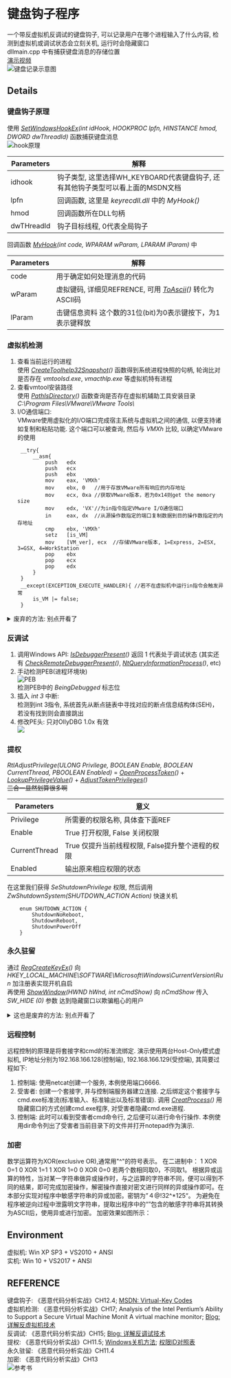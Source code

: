 # 键盘钩子程序
一个带反虚拟机反调试的键盘钩子, 可以记录用户在哪个进程输入了什么内容, 检测到虚拟机或调试状态会立刻关机, 运行时会隐藏窗口  
dllmain.cpp 中有捕获键盘消息的存储位置  
[演示视频](https://github.com/Marsman1996/PoSS/issues/12)  
![键盘记录示意图](./pic/test.png)  

## Details
### 键盘钩子原理
使用 *[SetWindowsHookEx](https://docs.microsoft.com/en-us/windows/desktop/api/winuser/nf-winuser-setwindowshookexa)(int idHook, HOOKPROC lpfn, HINSTANCE hmod, DWORD dwThreadId)* 函数捕获键盘消息  
![hook原理](./pic/hook.PNG)  

| Parameters | 解释                                                                            |
| ---------- | ------------------------------------------------------------------------------- |
| idhook     | 钩子类型, 这里选择WH_KEYBOARD代表键盘钩子, 还有其他钩子类型可以看上面的MSDN文档 |
| lpfn       | 回调函数, 这里是 *keyrecdll.dll* 中的 *MyHook()*                                |
| hmod       | 回调函数所在DLL句柄                                                             |
| dwTHreadId | 钩子目标线程, 0代表全局钩子                                                     |

回调函数 *[MyHook](https://msdn.microsoft.com/en-us/library/windows/desktop/ms644984%28v=vs.85%29.aspx?f=255&MSPPError=-2147217396)(int code, WPARAM wParam, LPARAM lParam)* 中  

| Parameters | 解释                                                          |
| ---------- | ------------------------------------------------------------- |
| code       | 用于确定如何处理消息的代码                                    |
| wParam     | 虚拟键码, 详细见REFRENCE, 可用 *[ToAscii][1]()* 转化为ASCII码 |
| lParam     | 击键信息资料 这个数的31位(bit)为0表示键按下，为1表示键释放    |

### 虚拟机检测
1. 查看当前运行的进程  
   使用 *[CreateToolhelp32Snapshot](https://docs.microsoft.com/zh-cn/windows/desktop/api/tlhelp32/nf-tlhelp32-createtoolhelp32snapshot)()* 函数得到系统进程快照的句柄, 轮询比对是否存在 *vmtoolsd.exe*, *vmacthlp.exe* 等虚拟机特有进程
2. 查看vmtool安装路径  
   使用 *[PathIsDirectory](https://docs.microsoft.com/zh-cn/windows/desktop/api/shlwapi/nf-shlwapi-pathisdirectorya)()* 函数查询是否存在虚拟机辅助工具安装目录 *C:\\Program Files\\VMware\\VMware Tools\\*
3. I/O通信端口:  
   VMware使用虚拟化的I/O端口完成宿主系统与虚拟机之间的通信, 以便支持诸如复制和粘贴功能. 这个端口可以被查询, 然后与 *VMXh* 比较, 以确定VMware的使用  
   ```
    __try{
        __asm{
            push   edx
            push   ecx
            push   ebx 
            mov    eax, 'VMXh'
            mov    ebx, 0   //用于存放VMware所有响应的内存地址
            mov    ecx, 0xa //获取VMware版本，若为0x14则get the memory size
            mov    edx, 'VX'//为in指令指定VMware I/O通信端口
            in     eax, dx  //从源操作数指定的端口复制数据到目的操作数指定的内存地址
            cmp    ebx, 'VMXh' 
            setz   [is_VM] 
            mov    [VM_ver], ecx  //存储VMware版本, 1=Express, 2=ESX, 3=GSX, 4=WorkStation
            pop    ebx
            pop    ecx
            pop    edx
        }
    }
    __except(EXCEPTION_EXECUTE_HANDLER){ //若不在虚拟机中运行in指令会触发异常
        is_VM |= false;
    }
   ```

<details>
    <summary>废弃的方法: 别点开看了</summary>
    <p> 
        <s>查看MAC</s>: 真实机器上也会有VMware网卡 </br>
        <s>Red Pill</s>: 多核机器可能会出现问题 </br>
        <s>No Pill</s>: 没生效? </br> 
        <s>str</s>: 没生效?
    </p>
</details>

### 反调试
1. 调用Windows API: 
   *[IsDebuggerPresent](https://msdn.microsoft.com/en-us/library/windows/desktop/ms680345%28v=vs.85%29.aspx?f=255&MSPPError=-2147217396)()* 
    返回 1 代表处于调试状态
   (其实还有 *[CheckRemoteDebuggerPresent](https://msdn.microsoft.com/en-us/library/windows/desktop/ms679280(v=vs.85).aspx)()*, 
   *[NtQueryInformationProcess](https://docs.microsoft.com/en-us/windows/desktop/api/winternl/nf-winternl-ntqueryinformationprocess)()*, etc)  
2. 手动检测PEB(进程环境块)  
   ![PEB](./pic/PEB.png)  
   检测PEB中的 *BeingDebugged* 标志位
3. 插入 *int 3* 中断:  
   检测到int 3指令, 系统首先从断点链表中寻找对应的断点信息结构体(SEH)，若没有找到则会直接跳出  
4. 修改PE头: 只对OllyDBG 1.0x 有效  
   ![](./pic/PE_exploit.png)
### 提权
*RtlAdjustPrivilege(ULONG Privilege, BOOLEAN Enable, BOOLEAN CurrentThread, PBOOLEAN Enabled)* = 
*[OpenProcessToken](https://docs.microsoft.com/en-us/windows/desktop/api/processthreadsapi/nf-processthreadsapi-openprocesstoken)()* + 
*[LookupPrivilegeValue](https://docs.microsoft.com/en-us/windows/desktop/api/winbase/nf-winbase-lookupprivilegevaluea)()* + 
*[AdjustTokenPrivileges](https://docs.microsoft.com/en-us/windows/desktop/api/securitybaseapi/nf-securitybaseapi-adjusttokenprivileges)()*  
~~三合一显然划算很多啊~~  

| Parameters    | 意义                                             |
| ------------- | ------------------------------------------------ |
| Privilege     | 所需要的权限名称, 具体查下面REF                  |
| Enable        | True 打开权限, False 关闭权限                    |
| CurrentThread | True 仅提升当前线程权限, False提升整个进程的权限 |
| Enabled       | 输出原来相应权限的状态                           |

在这里我们获得 *SeShutdownPrivilege* 权限, 然后调用 *ZwShutdownSystem(SHUTDOWN_ACTION Action)* 快速关机
```
    enum SHUTDOWN_ACTION {
        ShutdownNoReboot,
        ShutdownReboot,
        ShutdownPowerOff
    }
```
### 永久驻留
通过 *[RegCreateKeyEx](https://docs.microsoft.com/en-us/windows/desktop/api/winreg/nf-winreg-regcreatekeyexa)()* 向 *HKEY_LOCAL_MACHINE\\SOFTWARE\\Microsoft\\Windows\\CurrentVersion\\Run* 加注册表实现开机自启  
再使用 *[ShowWindow](https://docs.microsoft.com/en-us/windows/desktop/api/winuser/nf-winuser-showwindow)(HWND hWnd, int nCmdShow)* 向 *nCmdShow* 传入 *SW_HIDE (0)* 参数 达到隐藏窗口以欺骗粗心的用户

<details>
    <summary>这也是废弃的方法: 别点开看了</summary>
    <p> 
        ~~添加服务?~~ In windows 7 service cannot interact with user desktop. So it is impossible. [ref](https://stackoverflow.com/questions/16665852/keyboard-hook-as-a-windows-service)
    </p>
</details>

### 远程控制
远程控制的原理是将套接字和cmd的标准流绑定. 演示使用两台Host-Only模式虚拟机, IP地址分别为192.168.166.128(控制端), 192.168.166.129(受控端), 其简要过程如下:  
1. 控制端: 使用netcat创建一个服务, 本例使用端口6666.  
2. 受害者: 创建一个套接字, 并与控制端服务器建立连接. 之后绑定这个套接字与cmd.exe标准流(标准输入、标准输出以及标准错误). 调用 *[CreatProcess](https://docs.microsoft.com/zh-cn/windows/desktop/api/processthreadsapi/nf-processthreadsapi-createprocessa)()* 用隐藏窗口的方式创建cmd.exe程序, 对受害者隐藏cmd.exe进程.  
3. 控制端: 此时可以看到受害者cmd命令行, 之后便可以进行命令行操作. 本例使用dir命令列出了受害者当前目录下的文件并打开notepad作为演示.

### 加密
数学运算符为XOR(exclusive OR),通常用"^"的符号表示。
在二进制中：
1 XOR 0=1
0 XOR 1=1
1 XOR 1=0
0 XOR 0=0
若两个数相同取0，不同取1。
根据异或运算的特性，当对某一字符串做异或操作时，与之运算的字符串不同，便可以得到不同的结果，即可完成加密操作，解密操作直接对密文进行同样的异或操作即可。在本部分实现对程序中敏感字符串的异或加密。密钥为”４@!32^*125“。
为避免在程序被逆向过程中泄露明文字符串，提取出程序中的“”包含的敏感字符串将其转换为ASCII后，使用异或进行加密。
加密效果如图所示：


## Environment
虚拟机: Win XP SP3 + VS2010 + ANSI  
实机: Win 10 + VS2017 + ANSI

## REFERENCE
键盘钩子: 《恶意代码分析实战》CH12.4; [MSDN: Virtual-Key Codes](https://docs.microsoft.com/en-us/windows/desktop/inputdev/virtual-key-codes)  
虚拟机检测: 《恶意代码分析实战》CH17; Analysis of the Intel Pentium’s Ability to Support a Secure Virtual Machine Monit A virtual machine monitor; [Blog: 详解反虚拟机技术](https://blog.csdn.net/qq_32400847/article/details/52830990)  
反调试: 《恶意代码分析实战》CH15; [Blog: 详解反调试技术](https://blog.csdn.net/qq_32400847/article/details/52798050)  
提权: 《恶意代码分析实战》CH11.5; [Windows关机方法](https://www.cnblogs.com/archen1983/archive/2010/10/26/1861925.html); [权限ID对照表](https://blog.csdn.net/zwfgdlc/article/details/52794551)  
永久驻留: 《恶意代码分析实战》CH11.4  
加密: 《恶意代码分析实战》CH13  
![参考书](./pic/refbook.PNG)

[1]: https://docs.microsoft.com/en-us/windows/desktop/api/winuser/nf-winuser-toascii "MSDN doc"
